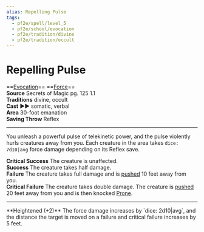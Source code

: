 ```yaml
---
alias: Repelling Pulse
tags:
  - pf2e/spell/level_5
  - pf2e/school/evocation
  - pf2e/tradition/divine
  - pf2e/tradition/occult
---
```


# Repelling Pulse

==[Evocation](Evocation.md)== ==[Force](Force.md)==  
__Source__ Secrets of Magic pg. 125 1.1  
**Traditions** divine, occult  
**Cast** ►► somatic, verbal  
**Area** 30-foot emanation  
**Saving Throw** Reflex

---

You unleash a powerful pulse of telekinetic power, and the pulse violently hurls creatures away from you. Each creature in the area takes `dice: 7d10|avg` force damage depending on its Reflex save.

**Critical Success** The creature is unaffected.  
**Success** The creature takes half damage.  
**Failure** The creature takes full damage and is [pushed](Forced%20Movement.md) 10 feet away from you.  
**Critical Failure** The creature takes double damage. The creature is [pushed](Forced%20Movement.md) 20 feet away from you and is then knocked [Prone](Prone.md).

<hr>
**Heightened (+2)** The force damage increases by `dice: 2d10|avg`, and the distance the target is moved on a failure and critical failure increases by 5 feet.
